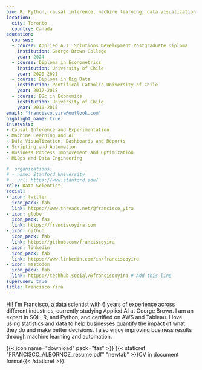 ```yaml
---
bio: R, Python, causal inference, machine learning, data visualization.
location:
  city: Toronto
  country: Canada
education:
  courses:
  - course: Applied A.I. Solutions Development Postgraduate Diploma
    institution: George Brown College
    year: 2024
  - course: Diploma in Econometrics
    institution: University of Chile
    year: 2020-2021
  - course: Diploma in Big Data
    institution: Pontifical Catholic University of Chile
    year: 2017-2018
  - course: BSc in Economics
    institution: University of Chile
    year: 2010-2015
email: "francisco.yira@outlook.com"
highlight_name: true
interests:
- Causal Inference and Experimentation
- Machine Learning and AI
- Data Visualization, Dashboards and Reports
- Scripting and Automation
- Business Process Improvement and Optimization
- MLOps and Data Engineering

#  organizations:
# - name: Stanford University
#   url: https://www.stanford.edu/
role: Data Scientist
social:
- icon: twitter
  icon_pack: fab
  link: https://www.threads.net/@francisco_yira
- icon: globe
  icon_pack: fas
  link: https://franciscoyira.com
- icon: github
  icon_pack: fab
  link: https://github.com/franciscoyira
- icon: linkedin
  icon_pack: fab
  link: https://www.linkedin.com/in/franciscoyira
- icon: mastodon 
  icon_pack: fab
  link: https://techhub.social/@franciscoyira # Add this line
superuser: true
title: Francisco Yirá
---
```


Hi! I'm Francisco, a data scientist with 6 years of experience across different industries, currently studying Applied AI at George Brown. I am an expert in SQL, R, and Python, and certified on AWS and Tableau. I love using statistics and data to help businesses quantify the impact of what they do and make better decisions. I also enjoy improving business results through machine learning and automation.

{{< icon name="download" pack="fas" >}} {{< staticref "FRANCISCO_ALBORNOZ_resume.pdf" "newtab"  >}}CV in document format{{< /staticref >}}.
